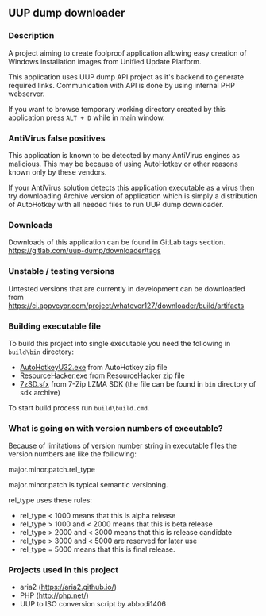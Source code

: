UUP dump downloader
-------------------

### Description
A project aiming to create foolproof application allowing easy creation of
Windows installation images from Unified Update Platform.

This application uses UUP dump API project as it's backend to generate
required links. Communication with API is done by using internal PHP webserver.

If you want to browse temporary working directory created by this application
press `ALT + D` while in main window.

### AntiVirus false positives
This application is known to be detected by many AntiVirus engines as
malicious. This may be because of using AutoHotkey or other reasons known
only by these vendors.

If your AntiVirus solution detects this application executable as a virus then
try downloading Archive version of application which is simply a distribution
of AutoHotkey with all needed files to run UUP dump downloader.

### Downloads
Downloads of this application can be found in GitLab tags section.
https://gitlab.com/uup-dump/downloader/tags

### Unstable / testing versions
Untested versions that are currently in development can be downloaded from
https://ci.appveyor.com/project/whatever127/downloader/build/artifacts

### Building executable file
To build this project into single executable you need the following in
`build\bin` directory:

  - [AutoHotkeyU32.exe](https://www.autohotkey.com/download/) from AutoHotkey
    zip file
  - [ResourceHacker.exe](http://www.angusj.com/resourcehacker/) from
    ResourceHacker zip file
  - [7zSD.sfx](https://www.7-zip.org/download.html) from 7-Zip LZMA SDK
    (the file can be found in `bin` directory of sdk archive)

To start build process run `build\build.cmd`.

### What is going on with version numbers of executable?
Because of limitations of version number string in executable files the version
numbers are like the folllowing:

major.minor.patch.rel_type

major.minor.patch is typical semantic versioning.

rel_type uses these rules:
  - rel_type < 1000 means that this is alpha release
  - rel_type > 1000 and < 2000 means that this is beta release
  - rel_type > 2000 and < 3000 means that this is release candidate
  - rel_type > 3000 and < 5000 are reserved for later use
  - rel_type = 5000 means that this is final release.

### Projects used in this project
  - aria2 (https://aria2.github.io/)
  - PHP (http://php.net/)
  - UUP to ISO conversion script by abbodi1406
